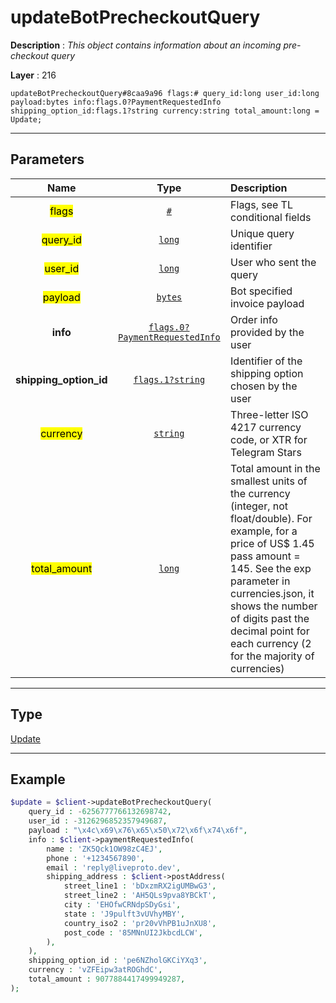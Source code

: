 # updateBotPrecheckoutQuery

**Description** : *This object contains information about an incoming pre\-checkout query*

**Layer** : 216

```tl
updateBotPrecheckoutQuery#8caa9a96 flags:# query_id:long user_id:long payload:bytes info:flags.0?PaymentRequestedInfo shipping_option_id:flags.1?string currency:string total_amount:long = Update;
```

---

## Parameters

| Name | Type | Description |
| :---: | :---: | :--- |
| <mark>flags</mark> | [`#`](type/#) | Flags, see TL conditional fields |
| <mark>query_id</mark> | [`long`](type/long) | Unique query identifier |
| <mark>user_id</mark> | [`long`](type/long) | User who sent the query |
| <mark>payload</mark> | [`bytes`](type/bytes) | Bot specified invoice payload |
| **info** | [`flags.0?PaymentRequestedInfo`](type/PaymentRequestedInfo) | Order info provided by the user |
| **shipping_option_id** | [`flags.1?string`](type/string) | Identifier of the shipping option chosen by the user |
| <mark>currency</mark> | [`string`](type/string) | Three-letter ISO 4217 currency code, or XTR for Telegram Stars |
| <mark>total_amount</mark> | [`long`](type/long) | Total amount in the smallest units of the currency (integer, not float/double). For example, for a price of US$ 1.45 pass amount = 145. See the exp parameter in currencies.json, it shows the number of digits past the decimal point for each currency (2 for the majority of currencies) |

---

## Type

[Update](type/Update)

---

## Example

```php
$update = $client->updateBotPrecheckoutQuery(
	query_id : -6256777766132698742,
	user_id : -3126296852357949687,
	payload : "\x4c\x69\x76\x65\x50\x72\x6f\x74\x6f",
	info : $client->paymentRequestedInfo(
		name : 'ZK5Qck1OW98zC4EJ',
		phone : '+1234567890',
		email : 'reply@liveproto.dev',
		shipping_address : $client->postAddress(
			street_line1 : 'bDxzmRX2igUMBwG3',
			street_line2 : 'AH5QLs9pva8YBCkT',
			city : 'EHOfwCRNdpSDyGsi',
			state : 'J9pulft3vUVhyMBY',
			country_iso2 : 'pr20vVhPB1uJnXU8',
			post_code : '85MNnUI2JkbcdLCW',
		),
	),
	shipping_option_id : 'pe6NZholGKCiYXq3',
	currency : 'vZFEipw3atROGhdC',
	total_amount : 9077884417499949287,
);
```